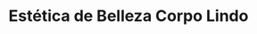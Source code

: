 ---
title: "Estética de Belleza Corpo Lindo"
url: /cochabamba/estetica-de-belleza-corpo-lindo/
shop: Kosmetik
---